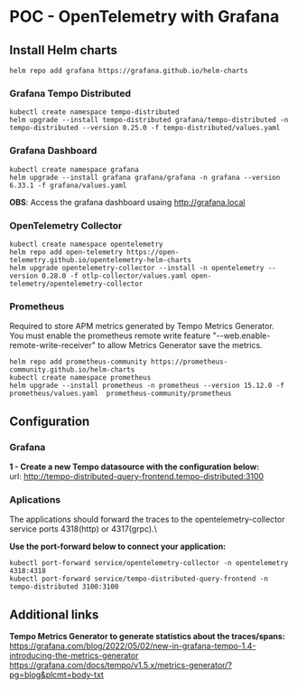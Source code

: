 # POC - OpenTelemetry with Grafana
## Install Helm charts
```
helm repo add grafana https://grafana.github.io/helm-charts
```

### Grafana Tempo Distributed
```
kubectl create namespace tempo-distributed
helm upgrade --install tempo-distributed grafana/tempo-distributed -n tempo-distributed --version 0.25.0 -f tempo-distributed/values.yaml
```
### Grafana Dashboard
```
kubectl create namespace grafana
helm upgrade --install grafana grafana/grafana -n grafana --version 6.33.1 -f grafana/values.yaml
```
**OBS**: Access the grafana dashboard usaing http://grafana.local

### OpenTelemetry Collector
```
kubectl create namespace opentelemetry
helm repo add open-telemetry https://open-telemetry.github.io/opentelemetry-helm-charts
helm upgrade opentelemetry-collector --install -n opentelemetry --version 0.28.0 -f otlp-collector/values.yaml open-telemetry/opentelemetry-collector
```

### Prometheus
Required to store APM metrics generated by Tempo Metrics Generator.\
You must enable the prometheus remote write feature "--web.enable-remote-write-receiver" to allow Metrics Generator save the metrics.

```
helm repo add prometheus-community https://prometheus-community.github.io/helm-charts 
kubectl create namespace prometheus
helm upgrade --install prometheus -n prometheus --version 15.12.0 -f prometheus/values.yaml  prometheus-community/prometheus
```

## Configuration
### Grafana
**1 - Create a new Tempo datasource with the configuration below:**\
url: http://tempo-distributed-query-frontend.tempo-distributed:3100

### Aplications
The applications should forward the traces to the opentelemetry-collector service ports 4318(http) or 4317(grpc).\

**Use the port-forward below to connect your application:**
```
kubectl port-forward service/opentelemetry-collector -n opentelemetry 4318:4318
kubectl port-forward service/tempo-distributed-query-frontend -n tempo-distributed 3100:3100
```
## Additional links
**Tempo Metrics Generator to generate statistics about the traces/spans:**\
https://grafana.com/blog/2022/05/02/new-in-grafana-tempo-1.4-introducing-the-metrics-generator
https://grafana.com/docs/tempo/v1.5.x/metrics-generator/?pg=blog&plcmt=body-txt